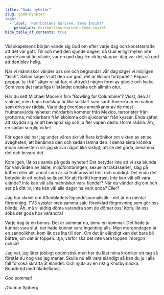 ```yaml
---
title: "Goda nyheter"
slug: goda-nyheter
tags:
  - label: 'Norrbottens Kuriren, tema Insikt'
    permalink: norrbottens-kuriren-tema-insikt
hide_table_of_contents: true
---
```

Vid skapelsens början vände sig Gud om efter varje dag och konstaterade att det var gott. Till och med den sjunde dagen, då Gud enligt myten inte gjorde annat än vilade, var en god dag. En riktig slappar-dag var det, så god att den blev helig.

<!--truncate-->

När vi människor vänder oss om och begrundar vår dag säger vi möjligen ”äsch”. Sällan säger vi att den var god, det är liksom förbjudet.” Peppar peppar, ta i trä” säger vi så fort vi uttryckt någon form av glädje och lycka. Som vore det naturliga tillståndet ondska och allmän otur.

Har du sett Michael Moore´s film ”Bowling for Columbine”? Visst, den är vinklad, men hans budskap är lika solklart som sant: Amerika är en nation som drivs av rädsla. Varje dag överöses amerikaner av de mest fruktansvärda nyheter: mördarbin kommer från Mexico, terrorister från grottorna, mördarbarn från skolorna och sjukdomar från kyssar. Enda sättet att skydda sig är att beväpna sig och ju fler vapen desto större rädsla. Åh, en sådan sorglig cirkel.

För egen del har jag under våren skrivit flera krönikor om vikten av att se svagheten, att benämna den och sedan lämna den. I denna sista krönika innan semestern vill jag skriva något lika viktigt; att se det goda, benämna det och bevara det.

Kom igen, låt oss samla på goda nyheter! Det betyder inte att vi ska blunda för vanvården av äldre, miljöförstöringen, sexuella trakasserier, slag på käften eller allt annat som är så fruktansvärt trist och onödigt. Det enda det betyder är att också se ljuset för att få rätt kontrast. Inte kan väl allt vara elände? Inte kan väl alla människor vara fiender? När du vänder dig om och ser på ditt liv, inte kan väl alla dagar ha varit onda? Eller?

Jag har skrivit om Aftonbladets löpsedeljournalistik – det är en mental förorening. TV3 sysslar med samma sak; förenklad förgrovning som gör oss blinda. Åh, må vi aldrig döma varandra som de dömer oss! Kom, låt oss söka det goda hos varandra!

Varje dag är en bonus. Det är sommar nu, ännu en sommar. Det hade ju kunnat vara slut, det hade kunnat vara ingenting alls. Men morgondagen är en sannolikhet, kom låt oss lita till den. Om det är eländigt kan det bara bli bättre, om det är toppen…tja, varför ska det inte vara toppen imorgon också?

Jag vet, jag låter jobbigt optimistisk men har du läst mina krönikor ett tag så förstår du nog vad jag menar. Skulle nu allt vara eländigt så kan du ju i alla fall försöka skratta åt eländet. Och njuta av en riktig Knutbymacka: Bondbröd med filadelfiaost.

God sommar!

/Gunnar Sjöberg

